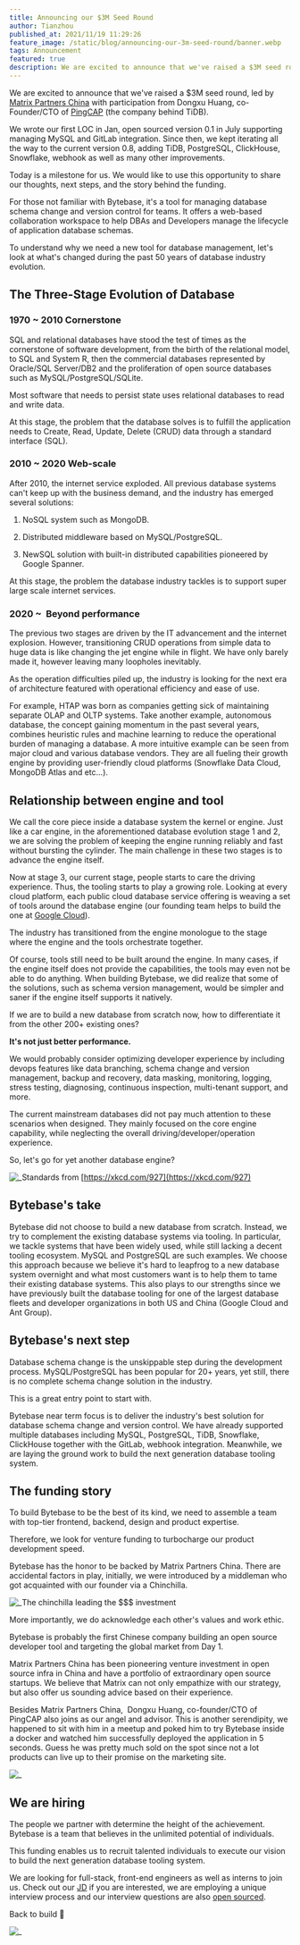 ```yaml
---
title: Announcing our $3M Seed Round
author: Tianzhou
published_at: 2021/11/19 11:29:26
feature_image: /static/blog/announcing-our-3m-seed-round/banner.webp
tags: Announcement
featured: true
description: We are excited to announce that we've raised a $3M seed round, led by Matrix Partners China with participation from Dongxu Huang, co-Founder/CTO of PingCAP (the company behind TiDB).
---
```


We are excited to announce that we've raised a $3M seed round, led by [Matrix Partners China](https://www.matrixpartners.com.cn/index.php/en/) with participation from Dongxu Huang, co-Founder/CTO of [PingCAP](https://pingcap.com) (the company behind TiDB).

We wrote our first LOC in Jan, open sourced version 0.1 in July supporting managing MySQL and GitLab integration. Since then, we kept iterating all the way to the current version 0.8, adding TiDB, PostgreSQL, ClickHouse, Snowflake, webhook as well as many other improvements.

Today is a milestone for us. We would like to use this opportunity to share our thoughts, next steps, and the story behind the funding.

For those not familiar with Bytebase, it's a tool for managing database schema change and version control for teams. It offers a web-based collaboration workspace to help DBAs and Developers manage the lifecycle of application database schemas.

To understand why we need a new tool for database management, let's look at what's changed during the past 50 years of database industry evolution.

## The Three-Stage Evolution of Database

### 1970 ~ 2010 Cornerstone

SQL and relational databases have stood the test of times as the cornerstone of software development, from the birth of the relational model, to SQL and System R, then the commercial databases represented by Oracle/SQL Server/DB2 and the proliferation of open source databases such as MySQL/PostgreSQL/SQLite.

Most software that needs to persist state uses relational databases to read and write data.

At this stage, the problem that the database solves is to fulfill the application needs to Create, Read, Update, Delete (CRUD) data through a standard interface (SQL).

### 2010 ~ 2020 Web-scale

After 2010, the internet service exploded. All previous database systems can't keep up with the business demand, and the industry has emerged several solutions:

1. NoSQL system such as MongoDB.

2. Distributed middleware based on MySQL/PostgreSQL.

3. NewSQL solution with built-in distributed capabilities pioneered by Google Spanner.

At this stage, the problem the database industry tackles is to support super large scale internet services.

### 2020 ~  Beyond performance

The previous two stages are driven by the IT advancement and the internet explosion. However, transitioning CRUD operations from simple data to huge data is like changing the jet engine while in flight. We have only barely made it, however leaving many loopholes inevitably.

As the operation difficulties piled up, the industry is looking for the next era of architecture featured with operational efficiency and ease of use.

For example, HTAP was born as companies getting sick of maintaining separate OLAP and OLTP systems. Take another example, autonomous database, the concept gaining momentum in the past several years, combines heuristic rules and machine learning to reduce the operational burden of managing a database. A more intuitive example can be seen from major cloud and various database vendors. They are all fueling their growth engine by providing user-friendly cloud platforms (Snowflake Data Cloud, MongoDB Atlas and etc...).

## Relationship between engine and tool

We call the core piece inside a database system the kernel or engine. Just like a car engine, in the aforementioned database evolution stage 1 and 2, we are solving the problem of keeping the engine running reliably and fast without bursting the cylinder. The main challenge in these two stages is to advance the engine itself.

Now at stage 3, our current stage, people starts to care the driving experience. Thus, the tooling starts to play a growing role. Looking at every cloud platform, each public cloud database service offering is weaving a set of tools around the database engine (our founding team helps to build the one at [Google Cloud](https://cloud.google.com/sql)).

The industry has transitioned from the engine monologue to the stage where the engine and the tools orchestrate together.

Of course, tools still need to be built around the engine. In many cases, if the engine itself does not provide the capabilities, the tools may even not be able to do anything. When building Bytebase, we did realize that some of the solutions, such as schema version management, would be simpler and saner if the engine itself supports it natively.

If we are to build a new database from scratch now, how to differentiate it from the other 200+ existing ones?

**It's not just better performance.**

We would probably consider optimizing developer experience by including devops features like data branching, schema change and version management, backup and recovery, data masking, monitoring, logging, stress testing, diagnosing, continuous inspection, multi-tenant support, and more.

The current mainstream databases did not pay much attention to these scenarios when designed. They mainly focused on the core engine capability, while neglecting the overall driving/developer/operation experience.

So, let's go for yet another database engine?

![_](/static/blog/announcing-our-3m-seed-round/xkcd.webp)Standards from [https://xkcd.com/927](https://xkcd.com/927)

## Bytebase's take

Bytebase did not choose to build a new database from scratch. Instead, we try to complement the existing database systems via tooling. In particular, we tackle systems that have been widely used, while still lacking a decent tooling ecosystem. MySQL and PostgreSQL are such examples. We choose this approach because we believe it's hard to leapfrog to a new database system overnight and what most customers want is to help them to tame their existing database systems. This also plays to our strengths since we have previously built the database tooling for one of the largest database fleets and developer organizations in both US and China (Google Cloud and Ant Group).

## Bytebase's next step

Database schema change is the unskippable step during the development process. MySQL/PostgreSQL has been popular for 20+ years, yet still, there is no complete schema change solution in the industry.

This is a great entry point to start with.

Bytebase near term focus is to deliver the industry's best solution for database schema change and version control. We have already supported multiple databases including MySQL, PostgreSQL, TiDB, Snowflake, ClickHouse together with the GitLab, webhook integration. Meanwhile, we are laying the ground work to build the next generation database tooling system.

## The funding story

To build Bytebase to be the best of its kind, we need to assemble a team with top-tier frontend, backend, design and product expertise.

Therefore, we look for venture funding to turbocharge our product development speed.

Bytebase has the honor to be backed by Matrix Partners China. There are accidental factors in play, initially, we were introduced by a middleman who got acquainted with our founder via a Chinchilla.

![_](/static/blog/announcing-our-3m-seed-round/chinchilla.webp)The chinchilla leading the $$$ investment

More importantly, we do acknowledge each other's values and work ethic.

Bytebase is probably the first Chinese company building an open source developer tool and targeting the global market from Day 1.

Matrix Partners China has been pioneering venture investment in open source infra in China and have a portfolio of extraordinary open source startups. We believe that Matrix can not only empathize with our strategy, but also offer us sounding advice based on their experience.

Besides Matrix Partners China,  Dongxu Huang, co-founder/CTO of PingCAP also joins as our angel and advisor. This is another serendipity, we happened to sit with him in a meetup and poked him to try Bytebase inside a docker and watched him successfully deployed the application in 5 seconds. Guess he was pretty much sold on the spot since not a lot products can live up to their promise on the marketing site.

![_](/static/blog/announcing-our-3m-seed-round/frontpage.webp)

## We are hiring

The people we partner with determine the height of the achievement. Bytebase is a team that believes in the unlimited potential of individuals.

This funding enables us to recruit talented individuals to execute our vision to build the next generation database tooling system.

We are looking for full-stack, front-end engineers as well as interns to join us. Check out our [JD](https://bytebase.com/jobs) if you are interested, we are employing a unique interview process and our interview questions are also [open sourced](https://github.com/bytebase/interview).

Back to build 🚀

![_](/static/blog/announcing-our-3m-seed-round/landing.webp)

